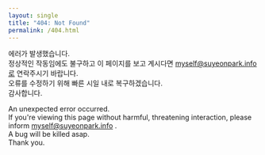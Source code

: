 ```yaml
---
layout: single
title: "404: Not Found"
permalink: /404.html
---
```


 에러가 발생했습니다.  
 정상적인 작동임에도 불구하고 이 페이지를 보고 계시다면 myself@suyeonpark.info로 연락주시기 바랍니다.  
 오류를 수정하기 위해 빠른 시일 내로 복구하겠습니다.  
 감사합니다.  
 
 
 An unexpected error occurred.    
 If you're viewing this page without harmful, threatening interaction, please inform myself@suyeonpark.info .  
 A bug will be killed asap.  
 Thank you.  

